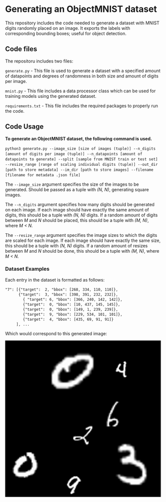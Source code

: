 # Generating an ObjectMNIST dataset
This repository includes the code needed to generate a dataset with MNIST digits randomly placed on an image. It exports the labels with corresponding bounding boxes; useful for object detection.

## Code files

The repositoru includes two files:

`generate.py` - This file is used to generate a dataset with a specified amount of datapoints and degrees of randomness in both size and amount of digits per image. 

`mnist.py` - This file includes a data processor class which can be used for training models using the generated dataset.

`requirements.txt` - This file includes the required packages to properly run the code.

## Code Usage

**To generate an ObjectMNIST dataset, the following command is used.**

`python3 generate.py --image_size [size of images (tuple)] --n_digits [amount of digits per image (tuple)] --n_datapoints [amount of datapoints to generate] --split [sample from MNIST train or test set] --resize_range [range of scaling individual digits (tuple)] --out_dir [path to store metadata] --im_dir [path to store images] --filename [filename for metadata .json file]`

The `--image_size` argument specifies the size of the images to be generated. Should be passed as a tuple with *(N, N)*, generating square images.

The `--n_digits` argument specifies how many digits should be generated on each image. If each image should have exactly the same amount of digits, this should be a tuple with *(N, N)* digits. If a random amount of digits between *M* and *N* should be placed, this should be a tuple with *(M, N)*, where *M < N.*  

The `--resize_range` argument specifies the image sizes to which the digits are scaled for each image. If each image should have exactly the same size, this should be a tuple with *(N, N)* digits. If a random amount of resizes between *M* and *N* should be done, this should be a tuple with *(M, N)*, where *M < N.*  


### Dataset Examples

Each entry in the dataset is formatted as follows:

```
"7": [{"target":  2, "bbox": [268, 334, 110, 110]},
	  {"target":  3, "bbox": [398, 391, 232, 232]},
		{ "target": 6, "bbox": [366, 240, 142, 142]},
		{"target":  0, "bbox": [10, 437, 145, 145]},
		{"target":  0, "bbox": [149, 1, 239, 239]},
		{"target":  9, "bbox": [229, 534, 101, 101]},
		{"target":  4, "bbox": [435, 69, 91, 91]}
	 ], ...
```
Which would correspond to this generated image:

![example](https://github.com/selinakhan/ObjectMNIST/blob/main/7.png?raw=true)
 
